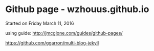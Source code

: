 # Github page - wzhouus.github.io
Started on Friday March 11, 2016

using guide: http://jmcglone.com/guides/github-pages/

https://github.com/ggarron/multi-blog-jekyll
